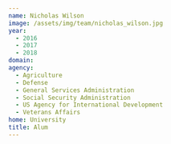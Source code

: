```yaml
---
name: Nicholas Wilson
image: /assets/img/team/nicholas_wilson.jpg
year: 
  - 2016
  - 2017
  - 2018
domain:
agency:
  - Agriculture
  - Defense
  - General Services Administration
  - Social Security Administration
  - US Agency for International Development
  - Veterans Affairs
home: University
title: Alum
---
```


